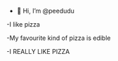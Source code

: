 - 👋 Hi, I’m @peedudu

-I like pizza

-My favourite kind of pizza is edible

-I REALLY LIKE PIZZA


<!---
peedudu/peedudu is a ✨ special ✨ repository because its `README.md` (this file) appears on your GitHub profile.
You can click the Preview link to take a look at your changes.
--->
